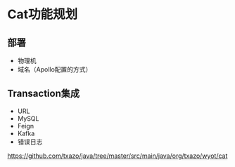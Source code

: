 # Cat功能规划

## 部署

* 物理机
* 域名（Apollo配置的方式）

## Transaction集成

* URL
* MySQL
* Feign
* Kafka
* 错误日志

https://github.com/txazo/java/tree/master/src/main/java/org/txazo/wyot/cat
